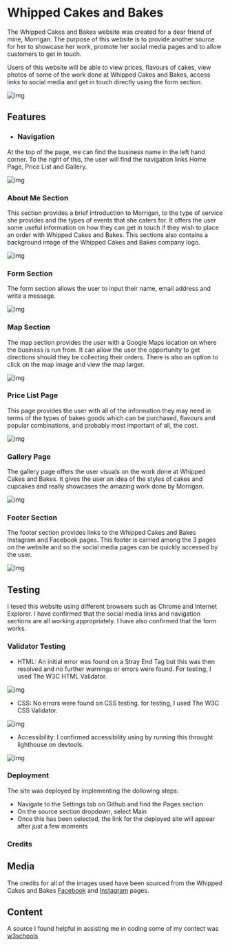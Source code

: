 # Whipped Cakes and Bakes

The Whipped Cakes and Bakes website was created for a dear friend of mine, Morrigan. The purpose of this website is to provide another source for her to showcase her work, promote her social media pages and to allow customers to get in touch.

Users of this website will be able to view prices, flavours of cakes, view photos of some of the work done at Whipped Cakes and Bakes, access links to social media and get in touch directly using the form section.

![img](../LeahClo-Project-One/assets/image/Whipped%20Responsive.PNG)


## Features

- ### Navigation
At the top of the page, we can find the business name in the left hand corner. To the right of this, the user will find the navigation links Home Page, Price List and Gallery.

![img](../LeahClo-Project-One/assets/image/Header.PNG)

### About Me Section
This section provides a brief introduction to Morrigan, to the type of service she provides and the types of events that she caters for. It offers the user some useful information on how they can get in touch if they wish to place an order with Whipped Cakes and Bakes. This sections also contains a background image of the Whipped Cakes and Bakes company logo.

![img](../LeahClo-Project-One/assets/image/About-Me.PNG)

### Form Section
The form section allows the user to input their name, email address and write a message.

![img](../LeahClo-Project-One/assets/image/Form.PNG)

### Map Section
The map section provides the user with a Google Maps location on where the business is run from. It can allow the user the opportunity to get directions should they be collecting their orders. There is also an option to click on the map image and view the map larger.

![img](../LeahClo-Project-One/assets/image/Map.PNG)

### Price List Page

This page provides the user with all of the information they may need in terms of the types of bakes goods which can be purchased, flavours and popular combinations, and probably most important of all, the cost.

![img](../LeahClo-Project-One/assets/image/Pricelist.PNG)

### Gallery Page

The gallery page offers the user visuals on the work done at Whipped Cakes and Bakes. It gives the user an idea of the styles of cakes and cupcakes and really showcases the amazing work done by Morrigan.

![img](../LeahClo-Project-One/assets/image/Gallery.PNG)

### Footer Section

The footer section provides links to the Whipped Cakes and Bakes Instagram and Facebook pages. This footer is carried among the 3 pages on the website and so the social media pages can be quickly accessed by the user.

![img](../LeahClo-Project-One/assets/image/Footer.PNG)

## Testing

I tesed this website using different browsers such as Chrome and Internet Explorer. I have confirmed that the social media links and navigation sections are all working appropriately. I have also confirmed that the form works.

### Validator Testing

- HTML: An initial error was found on a Stray End Tag but this was then resolved and no further warnings or errors were found. For testing, I used The W3C HTML Validator.

![img](../LeahClo-Project-One/assets/image/HTML%20no%20errors.PNG)

- CSS: No errors were found on CSS testing. for testing, I used The W3C CSS Validator.

![img](../LeahClo-Project-One/assets/image/CSS%20Errors.PNG)

- Accessibility: I confirmed accessibility using by running this throught lighthouse on devtools.

![img](../LeahClo-Project-One/assets/image/Accessibility.PNG)

### Deployment

The site was deployed by implementing the dollowing steps: 

- Navigate to the Settings tab on Github and find the Pages section
- On the source section dropdown, select Main
- Once this has been selected, the link for the deployed site will appear after just a few moments

### Credits

## Media

The credits for all of the images used have been sourced from the Whipped Cakes and Bakes [Facebook](https://www.facebook.com/Whippedcakesandbakes1/) and [Instagram](https://instaram.com/whipped_cakesandbakes/) pages.

## Content

A source I found helpful in assisting me in coding some of my contect was [w3schools](https://www.w3schools.com/html/html_examples.asp)

